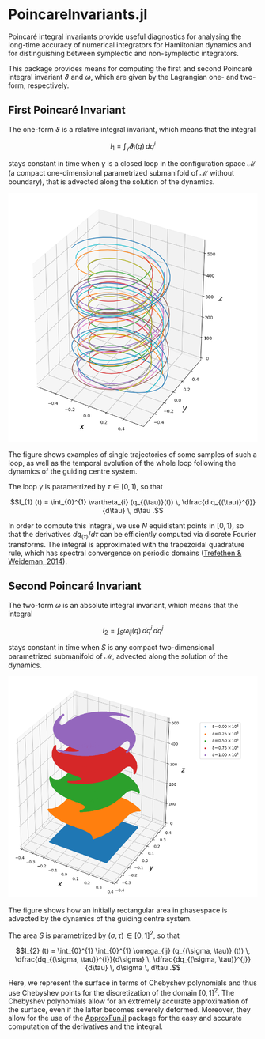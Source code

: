 # PoincareInvariants.jl

Poincaré integral invariants provide useful diagnostics for analysing the long-time accuracy of numerical integrators for Hamiltonian dynamics and for distinguishing between symplectic and non-symplectic integrators.

This package provides means for computing the first and second Poincaré integral invariant $\vartheta$ and $\omega$, which are given by the Lagrangian one- and two-form, respectively.

## First Poincaré Invariant

The one-form $\vartheta$ is a relative integral invariant, which means that the integral
```math
I_{1} = \int_{\gamma} \vartheta_{i} (q) \, dq^{i}
```
stays constant in time when $\gamma$ is a closed loop in the configuration space $\mathcal{M}$ (a compact one-dimensional parametrized submanifold of $\mathcal{M}$ without boundary), that is advected along the solution of the dynamics.

![](figures/guiding_center_1st_poincare_invariant.png)

The figure shows examples of single trajectories of some samples of such a loop, as well as the temporal evolution of the whole loop following the dynamics of the guiding centre system.

The loop $\gamma$ is parametrized by $\tau \in [0,1)$, so that
```math
I_{1} (t) = \int_{0}^{1} \vartheta_{i} (q_{(\tau)}(t)) \, \dfrac{d q_{(\tau)}^{i}}{d\tau} \, d\tau .
```
In order to compute this integral, we use $N$ equidistant points in $[0,1)$, so that the derivatives $d q_{(\tau)} / d\tau$ can be efficiently computed via discrete Fourier transforms. The integral is approximated with the trapezoidal quadrature rule, which has spectral convergence on periodic domains ([Trefethen & Weideman, 2014](https://doi.org/10.1137/130932132)).

## Second Poincaré Invariant

The two-form $\omega$ is an absolute integral invariant, which means that the integral
```math
I_{2} = \int_{S} \omega_{ij} (q) \, dq^{i} \, dq^{j}
```
stays constant in time when $S$ is any compact two-dimensional parametrized submanifold of $\mathcal{M}$, advected along the solution of the dynamics.

![](figures/guiding_center_2nd_poincare_invariant.png)

The figure shows how an initially rectangular area in phasespace is advected by the dynamics of the guiding centre system.

The area $S$ is parametrized by $(\sigma, \tau) \in [0,1]^{2}$, so that
```math
I_{2} (t) = \int_{0}^{1} \int_{0}^{1} \omega_{ij} (q_{(\sigma, \tau)} (t)) \, \dfrac{dq_{(\sigma, \tau)}^{i}}{d\sigma} \, \dfrac{dq_{(\sigma, \tau)}^{j}}{d\tau} \, d\sigma \, d\tau .
```
Here, we represent the surface in terms of Chebyshev polynomials and thus use Chebyshev points for the discretization of the domain $[0,1]^{2}$. The Chebyshev polynomials allow for an extremely accurate approximation of the surface, even if the latter becomes severely deformed. Moreover, they allow for the use of the [ApproxFun.jl](https://github.com/JuliaApproximation/ApproxFun.jl) package for the easy and accurate computation of the derivatives and the integral.
